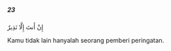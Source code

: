##### 23

<span class="ayah">إِنْ أَنتَ إِلَّا نَذِيرٌ</span>

<span class="ayah_translation">Kamu tidak lain hanyalah seorang pemberi peringatan.</span>

